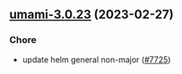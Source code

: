 

## [umami-3.0.23](https://github.com/succelle/charts/compare/umami-3.0.22...umami-3.0.23) (2023-02-27)

### Chore

- update helm general non-major ([#7725](https://github.com/succelle/charts/issues/7725))
  
  